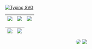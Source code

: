 [![Typing SVG](https://readme-typing-svg.herokuapp.com/?color=88C0D0&size=35&center=true&vCenter=true&width=1000&lines=HELLO,+My+name+is+Mani+Sankar+Chintagunti;I'm+20+years+old;I'm+from+India;I'm+Graduating+Computer+Science+Engineer;Be+Welcome!+:%29)](https://git.io/typing-svg)


<div align="center">  

  | ![](http://github-profile-summary-cards.vercel.app/api/cards/stats?username=mindslayer001&theme=nord_dark) | ![](http://github-profile-summary-cards.vercel.app/api/cards/repos-per-language?username=mindslayer001&hide=Html&theme=nord_dark) | ![](http://github-profile-summary-cards.vercel.app/api/cards/most-commit-language?username=mindslayer001&theme=nord_dark) |
| :-: | :-: | :-: |

| ![](http://github-profile-summary-cards.vercel.app/api/cards/profile-details?username=mindslayer001&theme=nord_dark) | ![](https://github-readme-streak-stats.herokuapp.com/?user=mindslayer001&hide_border=true&date_format=M%20j%5B%2C%20Y%5D&background=2D3742&stroke=2D3742&ring=6bbbca&fire=6bbbca&currStreakNum=fff&sideNums=6bbbca&currStreakLabel=6bbbca&sideLabels=fff&dates=fff) |
| :-: | :-: |
  
  <div align="center"> 
<a href="https://www.linkedin.com/in/manisankar001/" target="_blank"><img src="https://img.shields.io/badge/-LinkedIn-%230077B5?style=for-the-badge&logo=linkedin&logoColor=white" style="border-radius: 30px" target="_blank"></a> 
<a href = "mailto:manisankarchintagunti@gmail.com"> <img src="https://img.shields.io/badge/Gmail-D14836?style=for-the-badge&logo=gmail&logoColor=white" target="_red"></a>
 </div>
